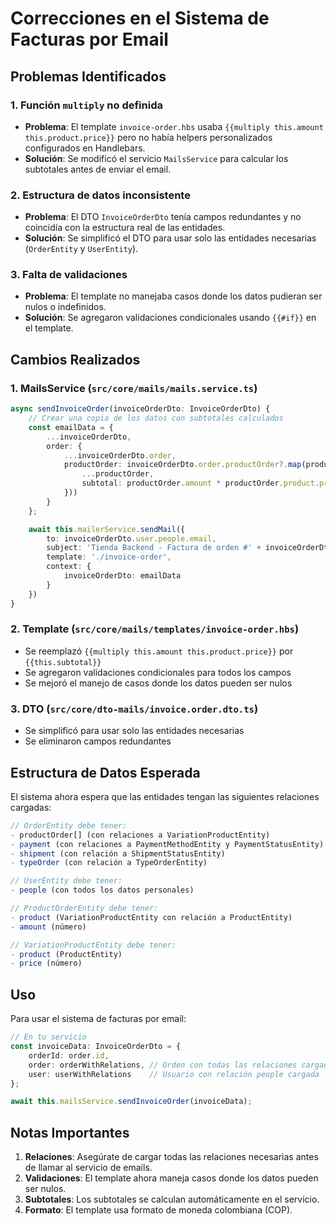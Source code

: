 # Correcciones en el Sistema de Facturas por Email

## Problemas Identificados

### 1. **Función `multiply` no definida**
- **Problema**: El template `invoice-order.hbs` usaba `{{multiply this.amount this.product.price}}` pero no había helpers personalizados configurados en Handlebars.
- **Solución**: Se modificó el servicio `MailsService` para calcular los subtotales antes de enviar el email.

### 2. **Estructura de datos inconsistente**
- **Problema**: El DTO `InvoiceOrderDto` tenía campos redundantes y no coincidía con la estructura real de las entidades.
- **Solución**: Se simplificó el DTO para usar solo las entidades necesarias (`OrderEntity` y `UserEntity`).

### 3. **Falta de validaciones**
- **Problema**: El template no manejaba casos donde los datos pudieran ser nulos o indefinidos.
- **Solución**: Se agregaron validaciones condicionales usando `{{#if}}` en el template.

## Cambios Realizados

### 1. **MailsService** (`src/core/mails/mails.service.ts`)
```typescript
async sendInvoiceOrder(invoiceOrderDto: InvoiceOrderDto) {
    // Crear una copia de los datos con subtotales calculados
    const emailData = {
        ...invoiceOrderDto,
        order: {
            ...invoiceOrderDto.order,
            productOrder: invoiceOrderDto.order.productOrder?.map(productOrder => ({
                ...productOrder,
                subtotal: productOrder.amount * productOrder.product.price
            }))
        }
    };

    await this.mailerService.sendMail({
        to: invoiceOrderDto.user.people.email,
        subject: 'Tienda Backend - Factura de orden #' + invoiceOrderDto.order.id,
        template: './invoice-order',
        context: {
            invoiceOrderDto: emailData
        }
    })
}
```

### 2. **Template** (`src/core/mails/templates/invoice-order.hbs`)
- Se reemplazó `{{multiply this.amount this.product.price}}` por `{{this.subtotal}}`
- Se agregaron validaciones condicionales para todos los campos
- Se mejoró el manejo de casos donde los datos pueden ser nulos

### 3. **DTO** (`src/core/dto-mails/invoice.order.dto.ts`)
- Se simplificó para usar solo las entidades necesarias
- Se eliminaron campos redundantes

## Estructura de Datos Esperada

El sistema ahora espera que las entidades tengan las siguientes relaciones cargadas:

```typescript
// OrderEntity debe tener:
- productOrder[] (con relaciones a VariationProductEntity)
- payment (con relaciones a PaymentMethodEntity y PaymentStatusEntity)
- shipment (con relación a ShipmentStatusEntity)
- typeOrder (con relación a TypeOrderEntity)

// UserEntity debe tener:
- people (con todos los datos personales)

// ProductOrderEntity debe tener:
- product (VariationProductEntity con relación a ProductEntity)
- amount (número)

// VariationProductEntity debe tener:
- product (ProductEntity)
- price (número)
```

## Uso

Para usar el sistema de facturas por email:

```typescript
// En tu servicio
const invoiceData: InvoiceOrderDto = {
    orderId: order.id,
    order: orderWithRelations, // Orden con todas las relaciones cargadas
    user: userWithRelations    // Usuario con relación people cargada
};

await this.mailsService.sendInvoiceOrder(invoiceData);
```

## Notas Importantes

1. **Relaciones**: Asegúrate de cargar todas las relaciones necesarias antes de llamar al servicio de emails.
2. **Validaciones**: El template ahora maneja casos donde los datos pueden ser nulos.
3. **Subtotales**: Los subtotales se calculan automáticamente en el servicio.
4. **Formato**: El template usa formato de moneda colombiana (COP). 